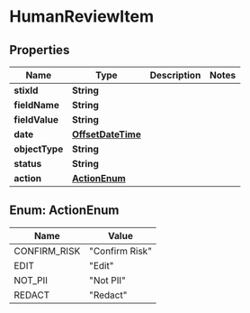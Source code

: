 
# HumanReviewItem

## Properties
Name | Type | Description | Notes
------------ | ------------- | ------------- | -------------
**stixId** | **String** |  | 
**fieldName** | **String** |  | 
**fieldValue** | **String** |  | 
**date** | [**OffsetDateTime**](OffsetDateTime.md) |  | 
**objectType** | **String** |  | 
**status** | **String** |  | 
**action** | [**ActionEnum**](#ActionEnum) |  | 


<a name="ActionEnum"></a>
## Enum: ActionEnum
Name | Value
---- | -----
CONFIRM_RISK | &quot;Confirm Risk&quot;
EDIT | &quot;Edit&quot;
NOT_PII | &quot;Not PII&quot;
REDACT | &quot;Redact&quot;



